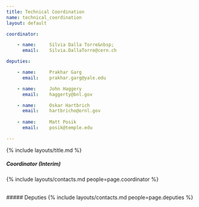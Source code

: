 ```yaml
---
title: Technical Coordination
name: technical_coordination
layout: default

coordinator:

    - name:     Silvia Dalla Torre&nbsp;
      email:    Silvia.DallaTorre@cern.ch

deputies:

    - name:     Prakhar Garg
      email:    prakhar.garg@yale.edu

    - name:     John Haggery
      email:    haggerty@bnl.gov

    - name:     Oskar Hartbrich
      email:    hartbricho@ornl.gov
    
    - name:     Matt Posik
      email:    posik@temple.edu

---
```


{% include layouts/title.md %}

#####  Coordinator (Interim) 
{% include layouts/contacts.md people=page.coordinator %}

<br/>
#####  Deputies 
{% include layouts/contacts.md people=page.deputies %}